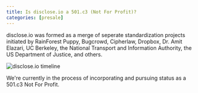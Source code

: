 ```yaml
---
title: Is disclose.io a 501.c3 (Not For Profit)?
categories: [presale]
---
```

disclose.io was formed as a merge of seperate standardization projects initiated by RainForest Puppy, Bugcrowd, Cipherlaw, Dropbox, Dr. Amit Elazari, UC Berkeley, the National Transport and Information Authority, the US Department of Justice, and others. 

![disclose.io timeline](/uploads/dio-timeline.png)

We're currently in the process of incorporating and pursuing status as a 501.c3 Not For Profit.